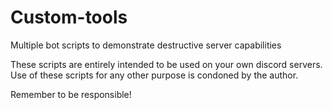 # Custom-tools
Multiple bot scripts to demonstrate destructive server capabilities

These scripts are entirely intended to be used on your own discord servers. Use of these scripts for any other purpose is condoned by the author.

Remember to be responsible!

